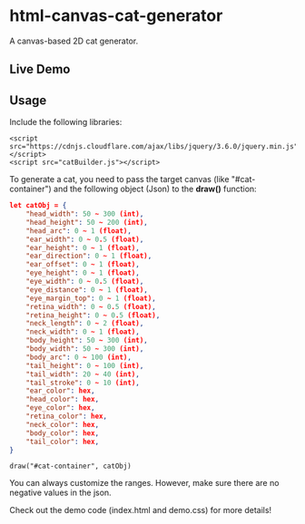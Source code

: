 # html-canvas-cat-generator
A canvas-based 2D cat generator.

## Live Demo


## Usage
Include the following libraries:

```
<script src="https://cdnjs.cloudflare.com/ajax/libs/jquery/3.6.0/jquery.min.js"></script>
<script src="catBuilder.js"></script>
```

To generate a cat, you need to pass the target canvas (like "#cat-container") and the following object (Json) to the **draw()** function:

```json
let catObj = {
    "head_width": 50 ~ 300 (int),
    "head_height": 50 ~ 200 (int), 
    "head_arc": 0 ~ 1 (float),
    "ear_width": 0 ~ 0.5 (float),
    "ear_height": 0 ~ 1 (float), 
    "ear_direction": 0 ~ 1 (float),
    "ear_offset": 0 ~ 1 (float),
    "eye_height": 0 ~ 1 (float),
    "eye_width": 0 ~ 0.5 (float),
    "eye_distance": 0 ~ 1 (float),
    "eye_margin_top": 0 ~ 1 (float),
    "retina_width": 0 ~ 0.5 (float),
    "retina_height": 0 ~ 0.5 (float),
    "neck_length": 0 ~ 2 (float),
    "neck_width": 0 ~ 1 (float),
    "body_height": 50 ~ 300 (int),
    "body_width": 50 ~ 300 (int),
    "body_arc": 0 ~ 100 (int),
    "tail_height": 0 ~ 100 (int),
    "tail_width": 20 ~ 40 (int),
    "tail_stroke": 0 ~ 10 (int),
    "ear_color": hex,
    "head_color": hex,
    "eye_color": hex,
    "retina_color": hex,
    "neck_color": hex,
    "body_color": hex,
    "tail_color": hex,
}
```

```
draw("#cat-container", catObj)
```


You can always customize the ranges. However, make sure there are no negative values in the json. 

Check out the demo code (index.html and demo.css) for more details!